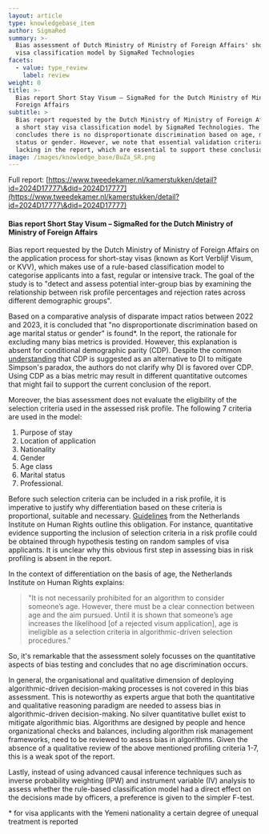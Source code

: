 ```yaml
---
layout: article
type: knowledgebase_item
author: SigmaRed
summary: >-
  Bias assessment of Dutch Ministry of Ministry of Foreign Affairs' short stay
  visa classification model by SigmaRed Technologies
facets:
  - value: type_review
    label: review
weight: 0
title: >-
  Bias report Short Stay Visum – SigmaRed for the Dutch Ministry of Ministry of
  Foreign Affairs
subtitle: >
  Bias report requested by the Dutch Ministry of Ministry of Foreign Affairs on
  a short stay visa classification model by SigmaRed Technologies. The report
  concludes there is no disproportionate discrimination based on age, marital
  status or gender. However, we note that essential validation criteria are
  lacking in the report, which are essential to support these conclusions.
image: /images/knowledge_base/BuZa_SR.png
---
```


Full report: [https://www.tweedekamer.nl/kamerstukken/detail?id=2024D17777\&did=2024D17777](https://www.tweedekamer.nl/kamerstukken/detail?id=2024D17777\&did=2024D17777)

#### Bias report Short Stay Visum – SigmaRed for the Dutch Ministry of Ministry of Foreign Affairs

Bias report requested by the Dutch Ministry of Ministry of Foreign Affairs on the application process for short-stay visas (known as Kort Verblijf Visum, or KVV), which makes use of a rule-based classification model to categorise applicants into a fast, regular or intensive track. The goal of the study is to "detect and assess potential inter-group bias by examining the relationship between risk profile percentages and rejection rates across different demographic groups".

Based on a comparative analysis of disparate impact ratios between 2022 and 2023, it is concluded that "no disproportionate discrimination based on age marital status or gender" is found\*. In the report, the rationale for excluding many bias metrics is provided. However, this explanation is absent for conditional demographic parity (CDP). Despite the common <a href="https://arxiv.org/abs/2005.05906" target="_blank">understanding</a> that CDP is suggested as an alternative to DI to mitigate Simpson's paradox, the authors do not clarify why DI is favored over CDP. Using CDP as a bias metric may result in different quantitative outcomes that might fail to support the current conclusion of the report.

Moreover, the bias assessment does not evaluate the eligibility of the selection criteria used in the assessed risk profile. The following 7 criteria are used in the model:

1. Purpose of stay
2. Location of application
3. Nationality
4. Gender
5. Age class
6. Marital status
7. Professional.

Before such selection criteria can be included in a risk profile, it is imperative to justify why differentiation based on these criteria is proportional, suitable and necessary. <a href="https://publicaties.mensenrechten.nl/publicatie/61a734e65d726f72c45f9dce" target="_blank">Guidelines</a> from the Netherlands Institute on Human Rights outline this obligation. For instance, quantitative evidence supporting the inclusion of selection criteria in a risk profile could be obtained through hypothesis testing on random samples of visa applicants. It is unclear why this obvious first step in assessing bias in risk profiling is absent in the report.

In the context of differentiation on the basis of age, the Netherlands Institute on Human Rights explains:

> "It is not necessarily prohibited for an algorithm to consider someone’s age. However, there must be a clear connection between age and the aim pursued. Until it is shown that someone’s age increases the likelihood \[of a rejected visum application], age is ineligible as a selection criteria in algorithmic-driven selection procedures."

So, it's remarkable that the assessment solely focusses on the quantitative aspects of bias testing and concludes that no age discrimination occurs.

In general, the organisational and qualitative dimension of deploying algorithmic-driven decision-making processes is not covered in this bias assessment. This is noteworthy as experts argue that both the quantitative and qualitative reasoning paradigm are needed to assess bias in algorithmic-driven decision-making. No silver quantitative bullet exist to mitigate algorithmic bias. Algorithms are designed by people and hence organizational checks and balances, including algorithm risk management frameworks, need to be reviewed to assess bias in algorithms. Given the absence of a qualitative review of the above mentioned profiling criteria 1-7, this is a weak spot of the report.

Lastly, instead of using advanced causal inference techniques such as inverse probability weighting (IPW) and instrument variable (IV) analysis to assess whether the rule-based classification model had a direct effect on the decisions made by officers, a preference is given to the simpler F-test.

\* for visa applicants with the Yemeni nationality a certain degree of unequal treatment is reported &#x9;
